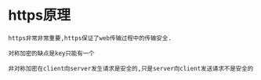 # https原理

    https非常非常重要,https保证了web传输过程中的传输安全.
    
    对称加密的缺点是key只能有一个
    
    非对称加密在client向server发生请求是安全的,只是server向client发送请求不是安全的
    
     